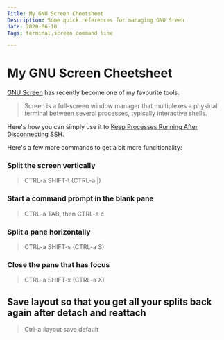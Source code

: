 ```yaml
---
Title: My GNU Screen Cheetsheet
Description: Some quick references for managing GNU Sreen
date: 2020-06-10
Tags: terminal,screen,command line

---
```

# My GNU Screen Cheetsheet

[GNU Screen](https://www.gnu.org/software/screen/) has recently become one of my favourite tools.

> Screen is a full-screen window manager that multiplexes a physical terminal between several processes, typically interactive shells.

Here's how you can simply use it to [Keep Processes Running After Disconnecting SSH](https://danielhpavey.uk/terminal/keep-processes-running-after-disconnecting-ssh/).

Here's a few more commands to get a bit more funcitionality:

### Split the screen vertically

> CTRL-a SHIFT-\ (CTRL-a |)

### Start a command prompt in the blank pane

> CTRL-a TAB, then CTRL-a c 

### Split a pane horizontally

> CTRL-a SHIFT-s (CTRL-a S) 

### Close the pane that has focus

> CTRL-a SHIFT-x (CTRL-a X)

## Save layout so that you get all your splits back again after detach and reattach

> Ctrl-a
> :layout save default

